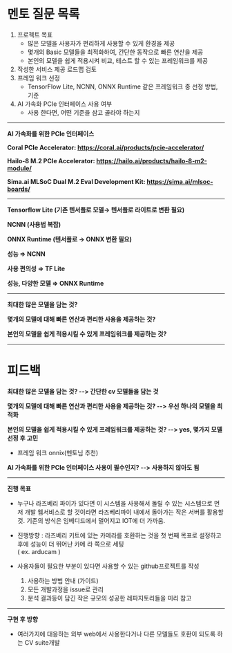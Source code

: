 # 멘토 질문 목록


1. 프로젝트 목표
    - 많은 모델을 사용자가 편리하게 사용할 수 있게 환경을 제공
    - 몇개의 Basic 모델들을 최적화하여, 간단한 동작으로 빠른 연산을 제공
    - 본인의 모델을 쉽게 적용시켜 비교, 테스트 할 수 있는 프레임워크를 제공
2. 작성한 서비스 제공 로드맵 검토
3. 프레임 워크 선정
    - TensorFlow Lite, NCNN, ONNX Runtime 같은 프레임워크 중 선정 방법, 기준
4. AI 가속화 PCIe 인터페이스 사용 여부
    - 사용 한다면, 어떤 기준을 삼고 골라야 하는지
  
<hr/>

**AI 가속화를 위한 PCIe 인터페이스**

**Coral PCIe Accelerator: https://coral.ai/products/pcie-accelerator/**

**Hailo-8 M.2 PCIe Accelerator: https://hailo.ai/products/hailo-8-m2-module/**

**Sima.ai MLSoC Dual M.2 Eval Development Kit: https://sima.ai/mlsoc-boards/**

---

**Tensorflow Lite (기존 텐서플로 모델→ 텐서플로 라이트로 변환 필요)**

**NCNN (사용법 복잡)**

**ONNX Runtime (텐서플로 → ONNX 변환 필요)**

**성능 ⇒ NCNN**

**사용 편의성 ⇒ TF Lite**

**성능, 다양한 모델 ⇒ ONNX Runtime**

---

**최대한 많은 모델을 담는 것?**

**몇개의 모델에 대해 빠른 연산과 편리한 사용을 제공하는 것?**

**본인의 모델을 쉽게 적용시킬 수 있게 프레임워크를 제공하는 것?**

---
# 피드백 

 **최대한 많은 모델을 담는 것? --> 간단한 cv 모델들을 담는 것**   
 
 **몇개의 모델에 대해 빠른 연산과 편리한 사용을 제공하는 것? --> 우선 하나의 모델을 최적화**   
   
 **본인의 모델을 쉽게 적용시킬 수 있게 프레임워크를 제공하는 것? --> yes, 몇가지 모델 선정 후 고민**     
 - 프레임 워크 onnix(멘토님 추천)

 **AI 가속화를 위한 PCIe 인터페이스 사용이 필수인지? --> 사용하지 않아도 됨**
    
---   
    
 **진행 목표**    
   - 누구나 라즈베리 파이가 있다면 이 시스템을 사용해서 돌릴 수 있는 시스템으로 먼저 개발
     웹서비스로 할 것이라면 라즈베리파이 내에서 돌아가는 작은 서버를 활용할 것.
     기존의 방식은 임베디드에서 멀어지고 IOT에 더 가까움.
        
  - 진행방향 : 라즈베리 키트에 있는 카메라를 호환하는 것을 첫 번째 목표로 설정하고 후에 성능이 더 뛰어난 카메                라 쪽으로 세팅   
              ( ex. arducam )      
  - 사용자들이 필요한 부분이 있다면 사용할 수 있는 github프로젝트를 작성
      1. 사용하는 방법 안내 (가이드)
      2. 모든 개발과정을 issue로 관리
      3. 분석 결과등이 담긴 작은 규모의 성공한 레파지토리들을 미리 참고

---   
       
  **구현 후 방향**    
 - 여러가지에 대응하는 외부 web에서 사용한다거나 다른 모델들도 호환이 되도록 하는 CV suite개발
   
            
